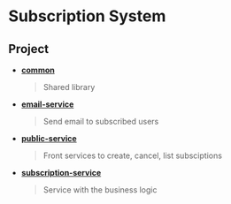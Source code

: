 # Subscription System

## Project

- **[common](./packages/common)**
    > Shared library
- **[email-service](./packages/email-service)**
    > Send email to subscribed users
- **[public-service](./packages/public-service)**
    > Front services to create, cancel, list subsciptions
- **[subscription-service](./packages/subscription-service)**
    > Service with the business logic